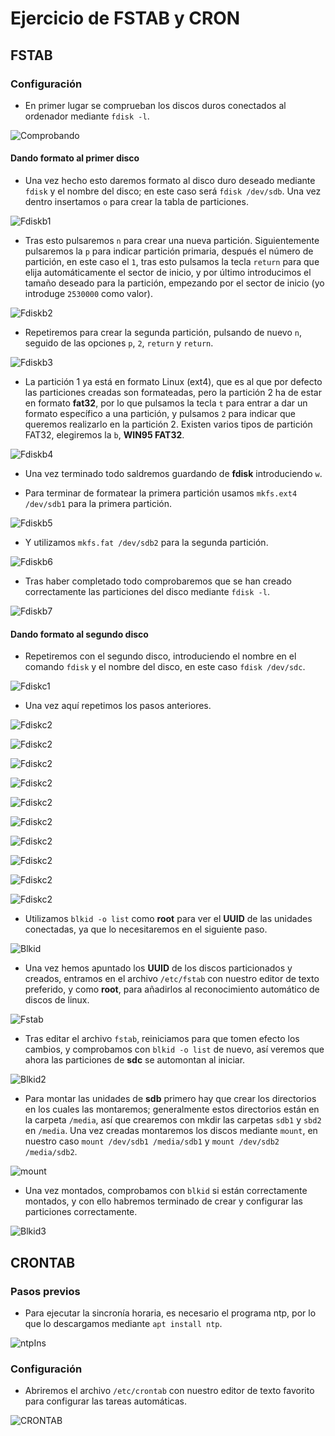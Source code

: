 # Ejercicio de FSTAB y CRON

## FSTAB

### Configuración

* En primer lugar se comprueban los discos duros conectados al ordenador mediante `fdisk -l`.

![Comprobando](./img/1.png)

#### Dando formato al primer disco

* Una vez hecho esto daremos formato al disco duro deseado mediante `fdisk` y el nombre del disco; en este caso será `fdisk /dev/sdb`. Una vez dentro insertamos `o` para crear la tabla de particiones.

![Fdiskb1](./img/2.png)

* Tras esto pulsaremos `n` para crear una nueva partición. Siguientemente pulsaremos la `p` para indicar partición primaria, después el número de partición, en este caso el `1`, tras esto pulsamos la tecla `return` para que elija automáticamente el sector de inicio, y por último introducimos el tamaño deseado para la partición, empezando por el sector de inicio (yo introduge `2530000` como valor).

![Fdiskb2](./img/3.png)

* Repetiremos para crear la segunda partición, pulsando de nuevo `n`, seguido de las opciones `p`, `2`, `return` y `return`.

![Fdiskb3](./img/4.png)

* La partición 1 ya está en formato Linux (ext4), que es al que por defecto las particiones creadas son formateadas, pero la partición 2 ha de estar en formato **fat32**, por lo que pulsamos la tecla `t` para entrar a dar un formato específico a una partición, y pulsamos `2` para indicar que queremos realizarlo en la partición 2. Existen varios tipos de partición FAT32, elegiremos la `b`, **WIN95 FAT32**.

![Fdiskb4](./img/5.png)

* Una vez terminado todo saldremos guardando de **fdisk** introduciendo `w`.

* Para terminar de formatear la primera partición usamos `mkfs.ext4 /dev/sdb1` para la primera partición.

![Fdiskb5](./img/6.png)

* Y utilizamos `mkfs.fat /dev/sdb2` para la segunda partición.

![Fdiskb6](./img/7.png)

* Tras haber completado todo comprobaremos que se han creado correctamente las particiones del disco mediante `fdisk -l`.

![Fdiskb7](./img/8.png)

#### Dando formato al segundo disco

* Repetiremos con el segundo disco, introduciendo el nombre en el comando `fdisk` y el nombre del disco, en este caso `fdisk /dev/sdc`.

![Fdiskc1](./img/9.png)

* Una vez aquí repetimos los pasos anteriores.

![Fdiskc2](./img/10.png)

![Fdiskc2](./img/11.png)

![Fdiskc2](./img/12.png)

![Fdiskc2](./img/13.png)

![Fdiskc2](./img/14.png)

![Fdiskc2](./img/15.png)

![Fdiskc2](./img/16.png)

![Fdiskc2](./img/17.png)

![Fdiskc2](./img/18.png)

![Fdiskc2](./img/19.png)

* Utilizamos `blkid -o list` como **root** para ver el **UUID** de las unidades conectadas, ya que lo necesitaremos en el siguiente paso.

![Blkid](./img/20.png)

* Una vez hemos apuntado los **UUID** de los discos particionados y creados, entramos en el archivo `/etc/fstab` con nuestro editor de texto preferido, y como **root**, para añadirlos al reconocimiento automático de discos de linux.

![Fstab](./img/21.png)

* Tras editar el archivo `fstab`, reiniciamos para que tomen efecto los cambios, y comprobamos con `blkid -o list` de nuevo, así veremos que ahora las particiones de **sdc** se automontan al iniciar.

![Blkid2](./img/22.png)

* Para montar las unidades de **sdb** primero hay que crear los directorios en los cuales las montaremos; generalmente estos directorios están en la carpeta `/media`, así que crearemos con mkdir las carpetas `sdb1` y `sbd2` en `/media`. Una vez creadas montaremos los discos mediante `mount`, en nuestro caso `mount /dev/sdb1 /media/sdb1` y `mount /dev/sdb2 /media/sdb2`.

![mount](./img/23.png)

* Una vez montados, comprobamos con `blkid` si están correctamente montados, y con ello habremos terminado de crear y configurar las particiones correctamente.

![Blkid3](./img/24.png)

## CRONTAB

### Pasos previos

* Para ejecutar la sincronía horaria, es necesario el programa ntp, por lo que lo descargamos mediante `apt install ntp`.

![ntpIns](./img/25.png)

### Configuración

* Abriremos el archivo `/etc/crontab` con nuestro editor de texto favorito para configurar las tareas automáticas.

![CRONTAB](./img/26.png)
